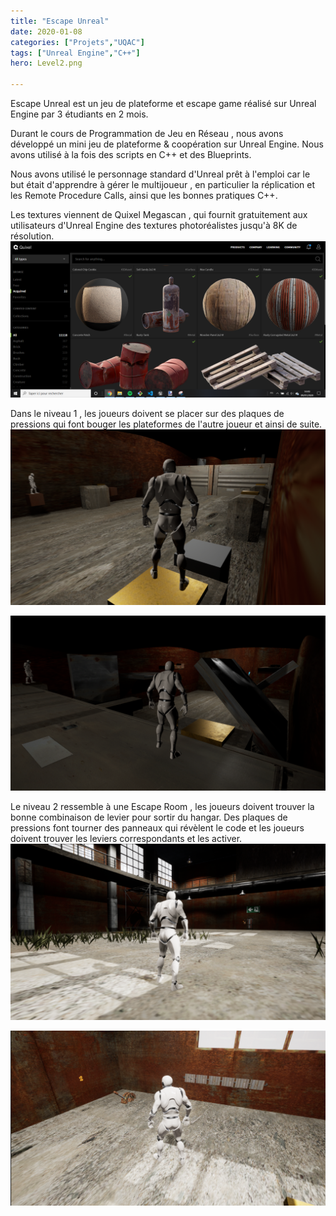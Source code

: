 ```yaml
---
title: "Escape Unreal"
date: 2020-01-08
categories: ["Projets","UQAC"]
tags: ["Unreal Engine","C++"]
hero: Level2.png

---
```


Escape Unreal est un jeu de plateforme et escape game réalisé sur Unreal Engine par 3 étudiants en 2 mois.

<!--more-->

Durant le cours de Programmation de Jeu en Réseau , nous avons développé un mini jeu de plateforme & coopération sur Unreal Engine.
Nous avons utilisé à la fois des scripts en C++ et des Blueprints.

Nous avons utilisé le personnage standard d'Unreal prêt à l'emploi car le but était d'apprendre à gérer le multijoueur , en particulier la réplication et les Remote Procedure Calls, ainsi que les bonnes pratiques C++.

Les textures viennent de Quixel Megascan , qui fournit gratuitement aux utilisateurs d'Unreal Engine des textures photoréalistes jusqu'à 8K de résolution.
![Image Quixel](Quixel.png)

Dans le niveau 1 , les joueurs doivent se placer sur des plaques de pressions qui font bouger les plateformes de l'autre joueur et ainsi de suite. 
![Image Level 1 ](Level1.png)

![Image Level 1 bis ](Level1bis.png)

Le niveau 2 ressemble à une Escape Room , les joueurs doivent trouver la bonne combinaison de levier pour sortir du hangar. Des plaques de pressions font tourner des panneaux qui révèlent le code et les joueurs doivent trouver les leviers correspondants et les activer. 
![Image Level 2 ](Level2.png)

![Image Level 2 bis](Level2bis.png)



